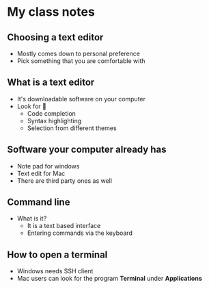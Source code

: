 # My class notes

## Choosing a text editor
- Mostly comes down to personal preference
- Pick something that you are comfortable with

## What is a text editor
- It's downloadable software on your computer
- Look for :eyes:
    - Code completion
    - Syntax highlighting
    - Selection from different themes

## Software your computer already has
- Note pad for windows 
- Text edit for Mac
- There are third party ones as well

## Command line
  - What is it?
    - It is a text based interface
    - Entering commands via the keyboard
  
  ## How to open a terminal
  - Windows needs SSH client
  - Mac users can look for the program **Terminal** under **Applications**
